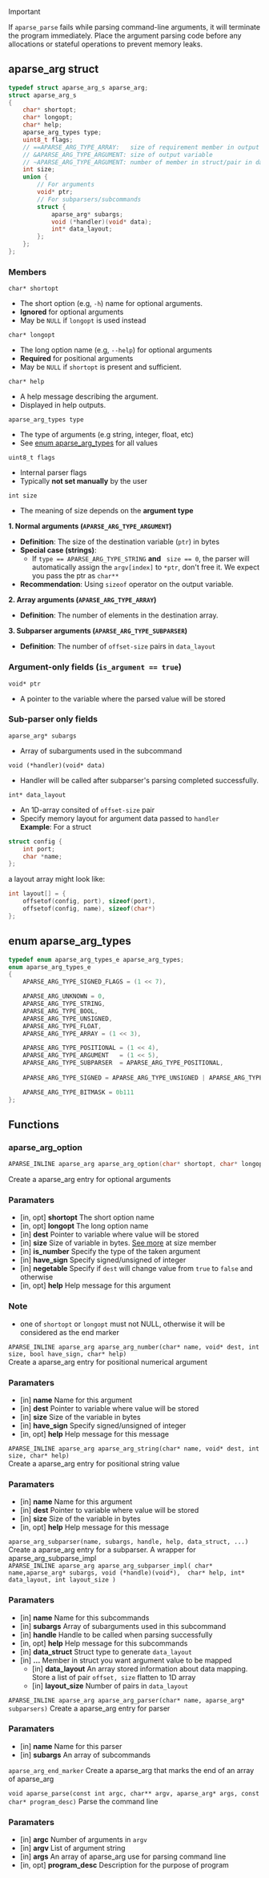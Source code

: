 > [!IMPORTANT]  
> If `aparse_parse` fails while parsing command-line arguments, it will terminate the program immediately.
Place the argument parsing code before any allocations or stateful operations to prevent memory leaks.

## aparse_arg struct
```c
typedef struct aparse_arg_s aparse_arg;
struct aparse_arg_s
{
    char* shortopt;
    char* longopt;
    char* help;
    aparse_arg_types type;
    uint8_t flags;
    // ==APARSE_ARG_TYPE_ARRAY:   size of requirement member in output array
    // &APARSE_ARG_TYPE_ARGUMENT: size of output variable
    // ~APARSE_ARG_TYPE_ARGUMENT: number of member in struct/pair in data_layout
    int size;
    union {
        // For arguments
        void* ptr;
        // For subparsers/subcommands
        struct {
            aparse_arg* subargs;
            void (*handler)(void* data);
            int* data_layout;
        };
    };
};

```
### Members
`char* shortopt`
- The short option (e.g, `-h`) name for optional arguments.
- **Ignored** for optional arguments
- May be `NULL` if `longopt` is used instead  

`char* longopt`
- The long option name (e.g, `--help`) for optional arguments
- **Required** for positional arguments
- May be `NULL` if `shortopt` is present and sufficient.

`char* help`
- A help message describing the argument.
- Displayed in help outputs.

`aparse_arg_types type`
- The type of arguments (e.g string, integer, float, etc)
- See [enum aparse_arg_types](#enum-aparse_arg_types) for all values

`uint8_t flags`
- Internal parser flags
- Typically **not set manually** by the user

`int size`
- The meaning of size depends on the **argument type**   

**1. Normal arguments (`APARSE_ARG_TYPE_ARGUMENT`)**
- **Definition**: The size of the destination variable (`ptr`) in bytes
- **Special case (strings)**:
  - If `type == APARSE_ARG_TYPE_STRING` **and** ` size == 0`, the parser will automatically assign the `argv[index]` to `*ptr`, don't free it. We expect you pass the ptr as `char**`
- **Recommendation**: Using `sizeof` operator on the output variable.   

**2. Array arguments (`APARSE_ARG_TYPE_ARRAY`)**
- **Definition**: The number of elements in the destination array.     

**3. Subparser arguments (`APARSE_ARG_TYPE_SUBPARSER`)**
- **Definition**: The number of `offset-size` pairs in `data_layout`
### Argument-only fields (`is_argument == true`)
`void* ptr`
- A pointer to the variable where the parsed value will be stored

### Sub-parser only fields
`aparse_arg* subargs`
- Array of subarguments used in the subcommand

`void (*handler)(void* data)`
- Handler will be called after subparser's parsing completed successfully.

`int* data_layout`
- An 1D-array consited of `offset-size` pair
- Specify memory layout for argument data passed to `handler`   
**Example**:
For a struct
```c
struct config {
    int port;
    char *name;
};
```
a layout array might look like:
```c
int layout[] = {
    offsetof(config, port), sizeof(port),
    offsetof(config, name), sizeof(char*)
};
```


## enum aparse_arg_types
```c
typedef enum aparse_arg_types_e aparse_arg_types;
enum aparse_arg_types_e
{
    APARSE_ARG_TYPE_SIGNED_FLAGS = (1 << 7),

    APARSE_ARG_UNKNOWN = 0,
    APARSE_ARG_TYPE_STRING,
    APARSE_ARG_TYPE_BOOL,
    APARSE_ARG_TYPE_UNSIGNED,
    APARSE_ARG_TYPE_FLOAT,
    APARSE_ARG_TYPE_ARRAY = (1 << 3),

    APARSE_ARG_TYPE_POSITIONAL = (1 << 4),
    APARSE_ARG_TYPE_ARGUMENT   = (1 << 5),
    APARSE_ARG_TYPE_SUBPARSER  = APARSE_ARG_TYPE_POSITIONAL,
    
    APARSE_ARG_TYPE_SIGNED = APARSE_ARG_TYPE_UNSIGNED | APARSE_ARG_TYPE_SIGNED_FLAGS,

    APARSE_ARG_TYPE_BITMASK = 0b111
};
```

## Functions
### aparse_arg_option
```c
APARSE_INLINE aparse_arg aparse_arg_option(char* shortopt, char* longopt, void* dest, int size, bool is_number, bool have_sign, bool negatable, char* help)
```
Create a aparse_arg entry for optional arguments
### Paramaters
- [in, opt] **shortopt** The short option name     
- [in, opt] **longopt**  The long option  name     
- [in] **dest** Pointer to variable where value will be stored     
- [in] **size** Size of variable in bytes. [See more](#argument-only-fields-is_argument--true) at size member     
- [in] **is_number** Specify the type of the taken argument     
- [in] **have_sign** Specify signed/unsigned of integer     
- [in] **negetable** Specify if `dest` will change value from `true` to `false` and otherwise    
- [in, opt] **help** Help message for this argument     
### Note
- one of `shortopt` or `longopt` must not NULL, otherwise it will be considered as the end marker     

`APARSE_INLINE aparse_arg aparse_arg_number(char* name, void* dest, int size, bool have_sign, char* help)`     
Create a aparse_arg entry for positional numerical argument
### Paramaters
- [in] **name** Name for this argument
- [in] **dest** Pointer to variable where value will be stored
- [in] **size** Size of the variable in bytes
- [in] **have_sign** Specify signed/unsigned of integer
- [in, opt] **help** Help message for this message

`APARSE_INLINE aparse_arg aparse_arg_string(char* name, void* dest, int size, char* help)`      
Create a aparse_arg entry for positional string value
### Paramaters
- [in] **name** Name for this argument
- [in] **dest** Pointer to variable where value will be stored
- [in] **size** Size of the variable in bytes
- [in, opt] **help** Help message for this message

`aparse_arg_subparser(name, subargs, handle, help, data_struct, ...)`      
Create a aparse_arg entry for a subparser. A wrapper for aparse_arg_subparse_impl      
`APARSE_INLINE aparse_arg aparse_arg_subparser_impl(
    char* name,aparse_arg* subargs, void (*handle)(void*), 
    char* help, int* data_layout, int layout_size
)`
### Paramaters
- [in] **name** Name for this subcommands
- [in] **subargs** Array of subarguments used in this subcommand
- [in] **handle** Handle to be called when parsing successfully
- [in, opt] **help** Help message for this subcommands
- [in] **data_struct** Struct type to generate `data_layout`
- [in] **...** Member in struct you want argument value to be mapped
   - [in] **data_layout** An array stored information about data mapping. Store a list of pair `offset, size` flatten to 1D array
   - [in] **layout_size** Number of pairs in `data_layout`

`APARSE_INLINE aparse_arg aparse_arg_parser(char* name, aparse_arg* subparsers)`
Create a aparse_arg entry for parser
### Paramaters
- [in] **name** Name for this parser
- [in] **subargs** An array of subcommands

`aparse_arg_end_marker`
Create a aparse_arg that marks the end of an array of aparse_arg

`void aparse_parse(const int argc, char** argv, aparse_arg* args, const char* program_desc)`
Parse the command line
### Paramaters
- [in] **argc** Number of arguments in `argv`
- [in] **argv** List of argument string
- [in] **args** An array of aparse_arg use for parsing command line
- [in, opt] **program_desc** Description for the purpose of program
